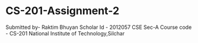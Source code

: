 # CS-201-Assignment-2
Submitted by- Raktim Bhuyan
Scholar Id - 2012057
CSE Sec-A
Course code - CS-201
National Institute of Technology,Silchar
